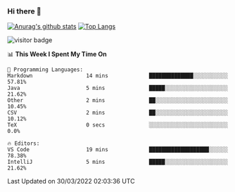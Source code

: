### Hi there 👋

<!--
**Akelio-zhang/akelio-zhang** is a ✨ _special_ ✨ repository because its `README.md` (this file) appears on your GitHub profile.

Here are some ideas to get you started:

- 🔭 I’m currently working on ...
- 🌱 I’m currently learning ...
- 👯 I’m looking to collaborate on ...
- 🤔 I’m looking for help with ...
- 💬 Ask me about ...
- 📫 How to reach me: ...
- 😄 Pronouns: ...
- ⚡ Fun fact: ...
-->

[![Anurag's github stats](https://github-readme-stats.vercel.app/api?username=akelio-zhang&line_height=24&hide=contribs&show_icons=true&count_private=true)](https://github.com/anuraghazra/github-readme-stats)
[![Top Langs](https://github-readme-stats.vercel.app/api/top-langs/?username=akelio-zhang&card_width=240&layout=compact&hide=html)](https://github.com/anuraghazra/github-readme-stats)


![visitor badge](https://visitor-badge.glitch.me/badge?page_id=akelio-zhang.README.md)
<!--START_SECTION:waka-->
📊 **This Week I Spent My Time On** 

```text
💬 Programming Languages: 
Markdown                 14 mins             ██████████████░░░░░░░░░░░   57.81% 
Java                     5 mins              █████░░░░░░░░░░░░░░░░░░░░   21.62% 
Other                    2 mins              ██░░░░░░░░░░░░░░░░░░░░░░░   10.45% 
CSV                      2 mins              ██░░░░░░░░░░░░░░░░░░░░░░░   10.12% 
TeX                      0 secs              ░░░░░░░░░░░░░░░░░░░░░░░░░   0.0%

🔥 Editors: 
VS Code                  19 mins             ███████████████████░░░░░░   78.38% 
IntelliJ                 5 mins              █████░░░░░░░░░░░░░░░░░░░░   21.62%

```


 Last Updated on 30/03/2022 02:03:36 UTC
<!--END_SECTION:waka-->

